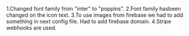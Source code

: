 1.Changed font family from "inter" to "poppins".
2.Font family hasbeen changed on the icon text.
3.To use images from firebase we had to add something in next config file. Had to add firebase domain.
4.Stripe webhooks are used.